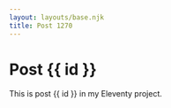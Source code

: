 ```yaml
---
layout: layouts/base.njk
title: Post 1270
---
```


# Post {{ id }}

This is post {{ id }} in my Eleventy project.
